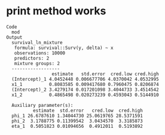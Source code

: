 # print method works

    Code
      mod
    Output
      survival_ln_mixture
       formula: survival::Surv(y, delta) ~ x
       observations: 10000
       predictors: 2
       mixture groups: 2
      ------------------
                     estimate   std.error  cred.low cred.high
      (Intercept)_1 4.0452448 0.006677706 4.0370042 4.0532995
      x1_1          0.8083585 0.009417680 0.7960475 0.8206874
      (Intercept)_2 3.4279174 0.017201098 3.4044733 3.4514542
      x1_2          0.4865498 0.020273239 0.4593043 0.5144910
      
      Auxiliary parameter(s):
              estimate  std.error   cred.low  cred.high
      phi_1 26.6787610 1.34044730 25.0619765 28.5371591
      phi_2  3.1788775 0.11399542  3.0434570  3.3185873
      eta_1  0.5051823 0.01094656  0.4912011  0.5193892

